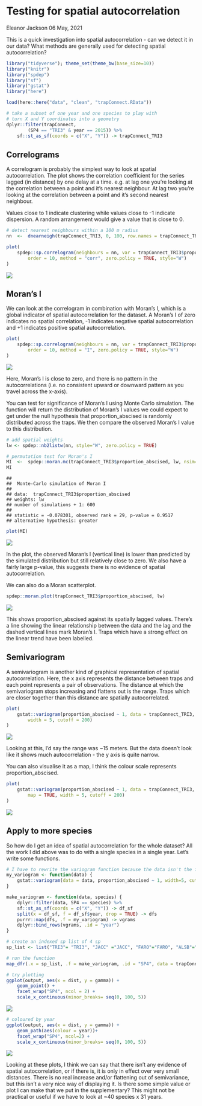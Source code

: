 Testing for spatial autocorrelation
================
Eleanor Jackson
06 May, 2021

This is a quick investigation into spatial autocorrelation - can we
detect it in our data? What methods are generally used for detecting
spatial autocorrelation?

``` r
library("tidyverse"); theme_set(theme_bw(base_size=10))
library("knitr")
library("spdep")
library("sf")
library("gstat")
library("here")

load(here::here("data", "clean", "trapConnect.RData"))

# take a subset of one year and one species to play with
# turn X and Y coordinates into a geometry
dplyr::filter(trapConnect, 
        (SP4 == "TRI3" & year == 2015)) %>%
    sf::st_as_sf(coords = c("X", "Y")) -> trapConnect_TRI3
```

## Correlograms

A correlogram is probably the simplest way to look at spatial
autocorrelation. The plot shows the correlation coefficient for the
series lagged (in distance) by one delay at a time. e.g. at lag one
you’re looking at the correlation between a point and it’s nearest
neighbour. At lag two you’re looking at the correlation between a point
and it’s second nearest neighbour.

Values close to 1 indicate clustering while values close to -1 indicate
dispersion. A random arrangement would give a value that is close to 0.

``` r
# detect nearest neighbours within a 100 m radius
nn  <-  dnearneigh(trapConnect_TRI3, 0, 100, row.names = trapConnect_TRI3$trap) 

plot(
    spdep::sp.correlogram(neighbours = nn, var = trapConnect_TRI3$proportion_abscised, 
        order = 10, method = "corr", zero.policy = TRUE, style="W")
)
```

![](04_test_spatial_autocorrelation_files/figure-gfm/correlogram-1.png)<!-- -->

## Moran’s I

We can look at the correlogram in combination with Moran’s I, which is a
global indicator of spatial autocorrelation for the dataset. A Moran’s I
of zero indicates no spatial correlation, -1 indicates negative spatial
autocorrelation and +1 indicates positive spatial autocorrelation.

``` r
plot(
    spdep::sp.correlogram(neighbours = nn, var = trapConnect_TRI3$proportion_abscised, 
        order = 10, method = "I", zero.policy = TRUE, style="W")
)
```

![](04_test_spatial_autocorrelation_files/figure-gfm/morans-i-1.png)<!-- -->

Here, Moran’s I is close to zero, and there is no pattern in the
autocorrelations (i.e. no consistent upward or downward pattern as you
travel across the x-axis).

You can test for significance of Moran’s I using Monte Carlo simulation.
The function will return the distribution of Moran’s I values we could
expect to get under the null hypothesis that proportion\_abscised is
randomly distributed across the traps. We then compare the observed
Moran’s I value to this distribution.

``` r
# add spatial weights
lw <- spdep::nb2listw(nn, style="W", zero.policy = TRUE) 

# permutation test for Moran's I
MI  <-  spdep::moran.mc(trapConnect_TRI3$proportion_abscised, lw, nsim=599, zero.policy = TRUE) 
MI
```

    ## 
    ##  Monte-Carlo simulation of Moran I
    ## 
    ## data:  trapConnect_TRI3$proportion_abscised 
    ## weights: lw  
    ## number of simulations + 1: 600 
    ## 
    ## statistic = -0.078301, observed rank = 29, p-value = 0.9517
    ## alternative hypothesis: greater

``` r
plot(MI) 
```

![](04_test_spatial_autocorrelation_files/figure-gfm/morans-i-mc-1.png)<!-- -->

In the plot, the observed Moran’s I (vertical line) is lower than
predicted by the simulated distribution but still relatively close to
zero. We also have a fairly large p-value, this suggests there is no
evidence of spatial autocorrelation.

We can also do a Moran scatterplot.

``` r
spdep::moran.plot(trapConnect_TRI3$proportion_abscised, lw)
```

![](04_test_spatial_autocorrelation_files/figure-gfm/morans-i-scatter-1.png)<!-- -->

This shows proportion\_abscised against its spatially lagged values.
There’s a line showing the linear relationship between the data and the
lag and the dashed vertical lines mark Moran’s I. Traps which have a
strong effect on the linear trend have been labelled.

## Semivariogram

A semivariogram is another kind of graphical representation of spatial
autocorrelation. Here, the x axis represents the distance between traps
and each point represents a pair of observations. The distance at which
the semivariogram stops increasing and flattens out is the range. Traps
which are closer together than this distance are spatially
autocorrelated.

``` r
plot(
    gstat::variogram(proportion_abscised ~ 1, data = trapConnect_TRI3, 
        width = 5, cutoff = 200) 
)
```

![](04_test_spatial_autocorrelation_files/figure-gfm/semivariogram-1.png)<!-- -->

Looking at this, I’d say the range was \~15 meters. But the data doesn’t
look like it shows much autocorrelation - the y axis is quite narrow.

You can also visualise it as a map, I think the colour scale represents
proportion\_abscised.

``` r
plot(
    gstat::variogram(proportion_abscised ~ 1, data = trapConnect_TRI3, 
        map = TRUE, width = 5, cutoff = 200)
)
```

![](04_test_spatial_autocorrelation_files/figure-gfm/semivariogram-map-1.png)<!-- -->

## Apply to more species

So how do I get an idea of spatial autocorrelation for the whole
dataset? All the work I did above was to do with a single species in a
single year. Let’s write some functions.

``` r
# I have to rewrite the variogram function because the data isn't the first argument
my_variogram <- function(data) {
    gstat::variogram(data = data, proportion_abscised ~ 1, width=5, cutoff = 100)
}

make_variogram <- function(data, species) {
    dplyr::filter(data, SP4 == species) %>%
    sf::st_as_sf(coords = c("X", "Y")) -> df_sf
    split(x = df_sf, f = df_sf$year, drop = TRUE) -> dfs
    purrr::map(dfs, .f = my_variogram) -> vgrams
    dplyr::bind_rows(vgrams, .id = "year")
}

# create an indexed sp list of 4 sp
sp_list <- list("TRI3"= "TRI3", "JACC" ="JACC", "FARO"="FARO", "ALSB"="ALSB")

# run the function
map_dfr(.x = sp_list, .f = make_variogram, .id = "SP4", data = trapConnect) -> output

# try plotting
ggplot(output, aes(x = dist, y = gamma)) +
    geom_point() +
    facet_wrap("SP4", ncol = 2) +
    scale_x_continuous(minor_breaks= seq(0, 100, 5))
```

![](04_test_spatial_autocorrelation_files/figure-gfm/multi-sp-variogram-1.png)<!-- -->

``` r
# coloured by year
ggplot(output, aes(x = dist, y = gamma)) +
    geom_path(aes(colour = year))+
    facet_wrap("SP4", ncol=2) +
    scale_x_continuous(minor_breaks= seq(0, 100, 5))
```

![](04_test_spatial_autocorrelation_files/figure-gfm/multi-sp-variogram-2.png)<!-- -->

Looking at these plots, I think we can say that there isn’t any evidence
of spatial autocorrelation, or if there is, it is only in effect over
very small distances. There is no real increase and/or flattening out of
semivariance, but this isn’t a very nice way of displaying it. Is there
some simple value or plot I can make that we put in the supplementary?
This might not be practical or useful if we have to look at \~40 species
x 31 years.
